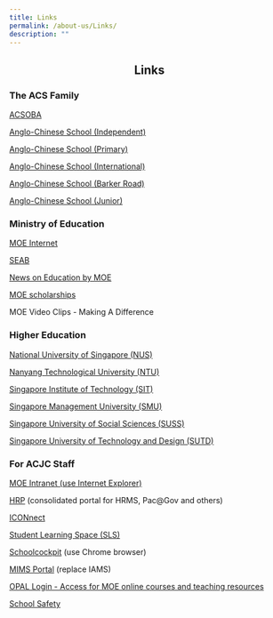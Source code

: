 ```yaml
---
title: Links
permalink: /about-us/Links/
description: ""
---
```

## <center> Links </center>

### The ACS Family

[ACSOBA](https://www.acsoba.net/)

[Anglo-Chinese School (Independent)](https://www.acsindep.moe.edu.sg/)

[Anglo-Chinese School (Primary)](https://acspri.moe.edu.sg/)

[Anglo-Chinese School (International)](https://www.acsinternational.com.sg/)

[Anglo-Chinese School (Barker Road)](https://www.acsbr.moe.edu.sg/)

[Anglo-Chinese School (Junior)](https://acsjunior.sg/)

  

### Ministry of Education

[MOE Internet](https://www.moe.gov.sg/)

[SEAB](https://www.seab.gov.sg/)

[News on Education by MOE](https://www.schoolbag.edu.sg/)

[MOE scholarships](https://www.moe.gov.sg/teach/OverviewScholarship.htm)

MOE Video Clips - Making A Difference

  

### Higher Education


[National University of Singapore (NUS)](http://www.nus.edu.sg/)

[Nanyang Technological University (NTU)](https://www.ntu.edu.sg/Pages/home.aspx)

[Singapore Institute of Technology (SIT)](https://www.singaporetech.edu.sg/)

[Singapore Management University (SMU)](https://www.smu.edu.sg/)

[Singapore University of Social Sciences (SUSS)](https://www.suss.edu.sg/)

[Singapore University of Technology and Design (SUTD)](https://www.sutd.edu.sg/)

  

### For ACJC Staff


[MOE Intranet (use Internet Explorer)](https://intranet.moe.gov.sg/Pages/Home.aspx)

[HRP](https://www.hrp.gov.sg/hrp/#/) (consolidated portal for HRMS, Pac@Gov and others)  

[ICONnect](https://icon.moe.edu.sg/)

[Student Learning Space (SLS)](https://vle.learning.moe.edu.sg/login)

[Schoolcockpit](https://schoolcockpit.moe.gov.sg/) (use Chrome browser)

[MIMS Portal](https://idp.mims.moe.gov.sg/nidp/app/login) (replace IAMS)

[OPAL Login - Access for MOE online courses and teaching resources](https://idm.opal2.moe.edu.sg/account/login?returnUrl=%2F)

[School Safety](http://intranet.moe.gov.sg/schoolsafety/)